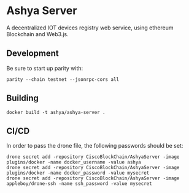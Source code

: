 # Ashya Server
A decentralized IOT devices registry  web service, using ethereum Blockchain and Web3.js.

## Development

Be sure to start up parity with: 

```
parity --chain testnet --jsonrpc-cors all
```


## Building

```
docker build -t ashya/ashya-server .
```

## CI/CD

In order to pass the drone file, the following passwords should be set: 

```
drone secret add -repository CiscoBlockChain/AshyaServer -image plugins/docker -name docker_username -value ashya
drone secret add -repository CiscoBlockChain/AshyaServer -image plugins/docker -name docker_password -value mysecret
drone secret add -repository CiscoBlockChain/AshyaServer -image appleboy/drone-ssh -name ssh_password -value mysecret
```